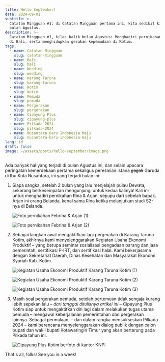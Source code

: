 ```yaml
---
title: Hello September!
date: 2024-09-01
subtitle: >-
  Catatan Mingguan #1: di Catatan Mingguan pertama ini, kita sedikit kilas balik
  bulan Agustus.
description: >-
  Catatan Mingguan #1, kilas balik bulan Agustus: Menghadiri pernikahan keluarga
  di Bali, serta menghidupkan gerakan kepemudaan di Kotim.
tags:
  - name: Catatan Mingguan
    slug: catatan-mingguan
  - name: Bali
    slug: bali
  - name: Wedding
    slug: wedding
  - name: Karang Taruna
    slug: karang-taruna
  - name: Kotim
    slug: kotim
  - name: Pemuda
    slug: pemuda
  - name: Pergerakan
    slug: pergerakan
  - name: Cipayung Plus
    slug: cipayung-plus
  - name: Pilkada 2024
    slug: pilkada-2024
  - name: Nusantara Baru Indonesia Maju
    slug: nusantara-baru-indonesia-maju
lang: id
draft: false
image: ~/assets/posts/hello-september/image.png
---
```

Ada banyak hal yang terjadi di bulan Agustus ini, dan selain upacara peringatan kemerdekaan pertama sekaligus peresmian istana ~~gagak~~ Garuda di Ibu Kota Nusantara, ini yang terjadi bulan ini:

1. Siapa sangka, setelah 2 bulan yang lalu menjelajah pulau Dewata, sekarang berkesempatan mengunjungi untuk kedua kalinya! Kali ini untuk menghadiri pernikahan Rina & Arjan, sepupu dari sebelah bapak. Arjan ini orang Belanda, kenal sama Rina ketika melanjutkan studi S2-nya di Belanda.

   ![Foto pernikahan Febrina & Arjan (1)](~/assets/posts/hello-september/febrina-arjan-1.jpg)

   ![Foto pernikahan Febrina & Arjan (2)](~/assets/posts/hello-september/febrina-arjan-2.jpg)
2. Sebagai langkah awal mengaktifkan lagi pergerakan di Karang Taruna Kotim, akhirnya kami menyelenggarakan Kegiatan Usaha Ekonomi Produktif – yang berupa seminar sosialisasi pengadaan barang dan jasa pemerintah, sertifikasi P-IRT, dan sertifikasi halal. Kami bekerjasama dengan Sekretariat Daerah, Dinas Kesehatan dan Masyarakat Ekonomi Syariah Kab. Kotim.

   ![Kegiatan Usaha Ekonomi Produktif Karang Taruna Kotim (1)](~/assets/posts/hello-september/karang-taruna-1.jpeg)

   ![Kegiatan Usaha Ekonomi Produktif Karang Taruna Kotim (2)](~/assets/posts/hello-september/karang-taruna-2.JPG)

   ![Kegiatan Usaha Ekonomi Produktif Karang Taruna Kotim (3)](~/assets/posts/hello-september/karang-taruna-3.JPG)
3. Masih soal pergerakan pemuda, setelah pertemuan tidak sengaja kurang lebih sepekan lalu – *dari tanggal ditulisnya artikel ini* – Cipayung Plus Kotim siap untuk mengaktifkan diri lagi dalam melakukan tugas utama pemuda – mengawal keberjalanan pemerintahan dan pergerakan lainnya. Sebagai permulaan, – dan dalam rangka mensukseskan Pilkada 2024 – kami berencana menyelenggarakan dialog publik dengan calon bupati dan wakil bupati Kotawaringin Timur yang akan bertarung pada Pilkada tahun ini.

   ![Cipayung Plus Kotim berfoto di kantor KNPI](~/assets/posts/hello-september/cipayung.jpeg)

That's all, folks! See you in a week!
